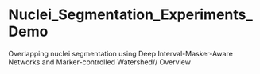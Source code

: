 # Nuclei_Segmentation_Experiments_Demo
Overlapping nuclei segmentation using Deep Interval-Masker-Aware Networks and Marker-controlled Watershed//
Overview
